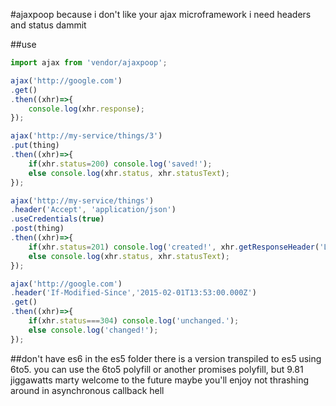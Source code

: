 #ajaxpoop
because i don't like your ajax microframework i need headers and status dammit

##use
```js
import ajax from 'vendor/ajaxpoop';
```
```js
ajax('http://google.com')
.get()
.then((xhr)=>{
    console.log(xhr.response);
});
```
```js
ajax('http://my-service/things/3')
.put(thing)
.then((xhr)=>{
    if(xhr.status=200) console.log('saved!');
    else console.log(xhr.status, xhr.statusText);
});
```
```js
ajax('http://my-service/things')
.header('Accept', 'application/json')
.useCredentials(true)
.post(thing)
.then((xhr)=>{
    if(xhr.status=201) console.log('created!', xhr.getResponseHeader('Location'));
    else console.log(xhr.status, xhr.statusText);
});
```
```js
ajax('http://google.com')
.header('If-Modified-Since','2015-02-01T13:53:00.000Z')
.get()
.then((xhr)=>{
    if(xhr.status===304) console.log('unchanged.');
    else console.log('changed!');
});
```
##don't have es6
in the es5 folder there is a version transpiled to es5 using 6to5. you can use the 6to5 polyfill or another promises polyfill, but 9.81 jiggawatts marty welcome to the future maybe you'll enjoy not thrashing around in asynchronous callback hell
